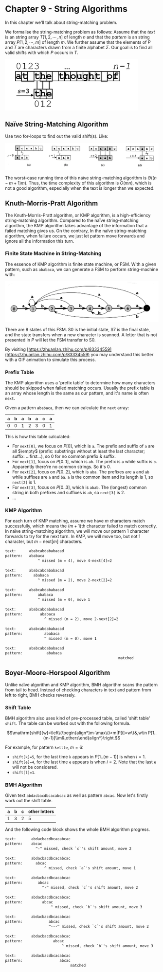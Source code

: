 # Chapter 9 - String Algorithms

In this chapter we'll talk about string-matching problem.

We formalise the string-matching problem as follows: Assume that the *text* is an string array $T[1,2,\cdots,n]$ of length $n$ and that the *pattern* is an string array $P[1,2,\cdots,m]$ of length $m$. We further assume that the elements of $P$ and $T$ are characters drawn from a finite alphabet $\Sigma$. Our goal is to find all valid shifts with which $P$ occurs in $T$.

![Untitled](Chapter%209%20-%20String%20Algorithms%20b1a48d68ff344d61a3e2fa4e26414a3b/Untitled.png)

## Naïve String-Matching Algorithm

Use two for-loops to find out the valid shift(s). Like:

![Untitled](Chapter%209%20-%20String%20Algorithms%20b1a48d68ff344d61a3e2fa4e26414a3b/Untitled%201.png)

The worst-case running time of this naïve string-matching algorithm is $\Theta((n-m+1)m)$. Thus, the time complexity of this algorithm is $O(mn)$, which is not a good algorithm, especially when the text is longer than we expected. 

## Knuth-Morris-Pratt Algorithm

The Knuth-Morris-Pratt algorithm, or KMP algorithm, is a high-efficiency string-matching algorithm. Compared to the naïve string-matching algorithm, the KMP algorithm takes advantage of the information that a failed matching gives us. On the contrary, In the naïve string-matching algorithm, when failure occurs, we just let pattern move forwards and ignore all the information this turn. 

### Finite State Machine in String-Matching

The essence of KMP algorithm is finite state machine, or FSM. With a given pattern, such as `ababaca`, we can generate a FSM to perform string-machine with:

![Untitled](Chapter%209%20-%20String%20Algorithms%20b1a48d68ff344d61a3e2fa4e26414a3b/Untitled%202.png)

There are 8 states of this FSM. S0 is the initial state, S7 is the final state, and the state transfers when a new character is scanned. A letter that is not presented in $P$ will let the FSM transfer to S0. 

By visiting [https://zhuanlan.zhihu.com/p/83334559](https://zhuanlan.zhihu.com/p/83334559) you may understand this better with a GIF animation to simulate this process.

### Prefix Table

The KMP algorithm uses a 'prefix table' to determine how many characters should be skipped when failed matching occurs. Usually the prefix table is an array whose length is the same as our pattern, and it's name is often `next`.

Given a pattern `ababaca`, then we can calculate the `next` array:

| a | b | a | b | a | c | a |
| --- | --- | --- | --- | --- | --- | --- |
| 0 | 0 | 1 | 2 | 3 | 0 | 1 |

This is how this table calculated:

- For `next[0]`, we focus on $P[0]$, which is `a`. The prefix and suffix of `a` are all $\empty$ (prefix: substrings without at least the last character; suffix: ...first...), so 0 for no common prefix & suffix.
- For `next[1]`, focus on $P[0..1]$, which is `ab`. The prefix is `a` while suffix is `b`. Apparently there're no common strings. So it's 0.
- For `next[2]`, focus on $P[0..2]$, which is `aba`. The prefixes are `a` and `ab` while suffixes are `a` and `ba`. `a` is the common item and its length is 1, so `next[2]` is 1.
- For `next[3]`, focus on $P[0..3]$, which is `abab`. The (longest) common string in both prefixes and suffixes is `ab`, so `next[3]` is 2.
- ...

### KMP Algorithm

For each turn of KMP matching, assume we have $m$ characters match successfully, which means the $(m+1)$th character failed to match correctly. In naïve string-matching algorithm, we will move our pattern 1 character forwards to try for the next turn. In KMP, we will move too, but not 1 character, but $m-\mathrm{next}[m]$ characters.

```
text:      ababcabdababacad
pattern:   ababaca
               ^ missed (m = 4), move 4-next[4]=2

text:      ababcabdababacad
pattern:     ababaca
               ^ missed (m = 2), move 2-next[2]=2

text:      ababcabdababacad
pattern:       ababaca
               ^ missed (m = 0), move 1

text:      ababcabdababacad
pattern:        ababaca
                  ^ missed (m = 2), move 2-next[2]=2

text:      ababcabdababacad
pattern:          ababaca
                  ^ missed (m = 0), move 1

text:      ababcabdababacad
pattern:           ababaca
													matched
```

## Boyer-Moore-Horspool Algorithm

Unlike naïve algorithm and KMP algorithm, BMH algorithm scans the pattern from tail to head. Instead of checking characters in text and pattern from left to right, BMH checks reversely. 

### Shift Table

BMH algorithm also uses kind of pre-processed table, called 'shift table' `shift`. The table can be worked out with the following formula. 

$$\mathrm{shift}[w]=\left\{\begin{align*}m-\max\{i<m|P[i]=w\}&,w\in P[1..(m-1)]\\m&,others\end{align*}\right.$$

For example, for pattern `kettle`, $m=6$:

- `shift[k]=5`, for the last time `k` appears in $P[1..(m-1)]$ is when $i=1$.
- `shift[e]=4`, for the last time `e` appears is when $i=2$. Note that the last `e` will not be considered.
- `shift[l]=1`.

### BMH Algorithm

Given text `abdacbacdbcacabcac` as well as pattern `abcac`. Now let's firstly work out the shift table.

| a | b | c | other letters |
| --- | --- | --- | --- |
| 1 | 3 | 2 | 5 |

And the following code block shows the whole BMH algorithm progress.

```
text:       abdacbacdbcacabcac
pattern:    abcac
              ^-^ missed, check `c`'s shift amount, move 2

text:       abdacbacdbcacabcac
pattern:      abcac
                  ^ missed, check `a`'s shift amount, move 1

text:       abdacbacdbcacabcac
pattern:       abcac
                 ^-^ missed, check `c`'s shift amount, move 2

text:       abdacbacdbcacabcac
pattern:         abcac
                     ^ missed, check `b`'s shift amount, move 3

text:       abdacbacdbcacabcac
pattern:            abcac
                    ^---^ missed, check `c`'s shift amount, move 2

text:       abdacbacdbcacabcac
pattern:              abcac
                          ^ missed, check `b`'s shift amount, move 3

text:       abdacbacdbcacabcac
pattern:                 abcac
                              matched
```